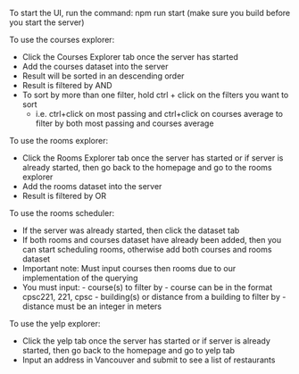 To start the UI, run the command: npm run start (make sure you build before you start the server)

To use the courses explorer: 
- Click the Courses Explorer tab once the server has started
- Add the courses dataset into the server
- Result will be sorted in an descending order
- Result is filtered by AND
- To sort by more than one filter, hold ctrl + click on the filters you want to sort
	- i.e. ctrl+click on most passing and ctrl+click on courses average to filter by both most passing and courses average


To use the rooms explorer: 
- Click the Rooms Explorer tab once the server has started or if server is
already started, then go back to the homepage and go to the rooms explorer
- Add the rooms dataset into the server
- Result is filtered by OR

To use the rooms scheduler:
- If the server was already started, then click the dataset tab
- If both rooms and courses dataset have already been added, then 
you can start scheduling rooms, otherwise add both courses and rooms 
dataset
- Important note: Must input courses then rooms due to our implementation of the querying
- You must input: 
        - course(s) to filter by
            - course can be in the format cpsc221, 221, cpsc
        - building(s) or distance from a building to filter by
            - distance must be an integer in meters

To use the yelp explorer:
- Click the yelp tab once the server has started or if server is
already started, then go back to the homepage and go to yelp tab
- Input an address in Vancouver and submit to see a list of restaurants
